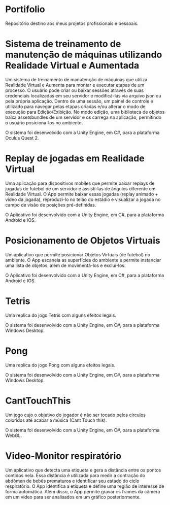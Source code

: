 # Portifolio
Repositório destino aos meus projetos profissionais e pessoais.

# Sistema de treinamento de manutenção de máquinas utilizando Realidade Virtual e Aumentada

Um sistema de treinamento de manutenção de máquinas que utiliza Realidade Virtual e Aumenta para montar e executar etapas de um processo.
O usuário pode criar ou baixar sessões através de suas credenciais localizadas em seu servidor e modificá-las via arquivo json ou pela própria aplicação.
Dentro de uma sessão, um painel de controle é utilizado para navegar pelas etapas criadas e/ou alterar o modo de execução para Edição/Exibição.
No modo edição, uma biblioteca de objetos baixa assetsbundles de um servidor e os carrega na aplicação, permitindo o usuário posiciona-los no ambiente.

O sistema foi desenvolvido com a Unity Engine, em C#, para a plataforma Oculus Quest 2.

# Replay de jogadas em Realidade Virtual

Uma aplicação para dispositivos mobiles que permite baixar replays de jogadas de futebol de um servidor e assisti-las de ângulos diferente em Realidade Virtual.
O App permite baixar essas jogadas (replay animado + vídeo da jogada), reproduzi-lo no telão do estádio e visualizar a jogada no campo de visão de posições pré-definidas. 

O Aplicativo foi desenvolvido com a Unity Engine, em C#, para a plataforma Android e IOS.

# Posicionamento de Objetos Virtuais

Um aplicativo que permite posicionar Objetos Virtuais (de futebol) no ambiente. O App escaneia as superfícies do ambiente e permite instanciar uma lista de objetos, além de movimentá-los e excluí-los.

O Aplicativo foi desenvolvido com a Unity Engine, em C#, para a plataforma Android e IOS.

# Tetris

Uma replica do jogo Tetris com alguns efeitos legais.

O sistema foi desenvolvido com a Unity Engine, em C#, para a plataforma Windows Desktop.

# Pong

Uma replica do jogo Pong com alguns efeitos legais.

O sistema foi desenvolvido com a Unity Engine, em C#, para a plataforma Windows Desktop.

# CantTouchThis

Um jogo cujo o objetivo do jogador é não ser tocado pelos círculos coloridos até acabar a música (Cant Touch this).

O sistema foi desenvolvido com a Unity Engine, em C#, para a plataforma WebGL.

# Video-Monitor respiratório

Um aplicativo que detecta uma etiqueta e gera a distância entre os pontos contidos nela. Essa distância é utilizada para medir a contração do abdômen de bebês prematuros e identificar seu estado do ciclo respiratório. O App identifica a etiqueta e define uma região de interesse de forma automática. Além disso, o App permite gravar os frames da câmera em um vídeo para ser analisados em um gráfico posteriormente.
